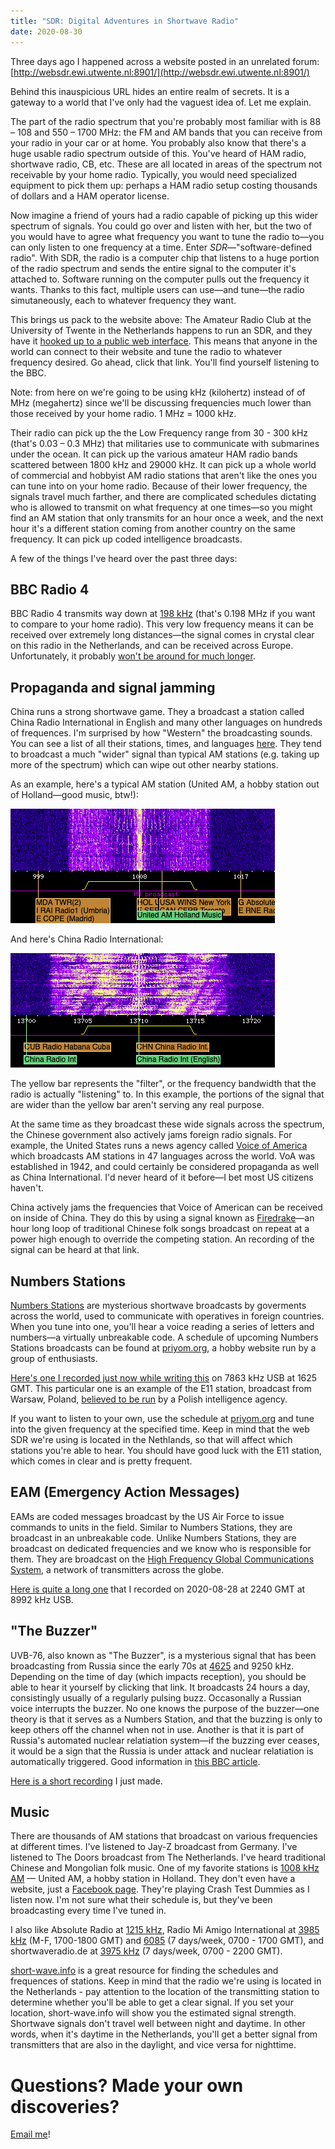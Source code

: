 ```yaml
---
title: "SDR: Digital Adventures in Shortwave Radio"
date: 2020-08-30
---
```

Three days ago I happened across a website posted in an unrelated forum: [http://websdr.ewi.utwente.nl:8901/](http://websdr.ewi.utwente.nl:8901/)

Behind this inauspicious URL hides an entire realm of secrets. It is a gateway to a world that I've only had the vaguest idea of. Let me explain.

The part of the radio spectrum that you're probably most familiar with is 88 &ndash; 108 and 550 &ndash; 1700 MHz: the FM and AM bands that you can receive from your radio in your car or at home. You probably also know that there's a huge usable radio spectrum outside of this. You've heard of HAM radio, shortwave radio, CB, etc. These are all located in areas of the spectrum not receivable by your home radio. Typically, you would need specialized equipment to pick them up: perhaps a HAM radio setup costing thousands of dollars and a HAM operator license.

Now imagine a friend of yours had a radio capable of picking up this wider spectrum of signals. You could go over and listen with her, but the two of you would have to agree what frequency you want to tune the radio to&mdash;you can only listen to one frequency at a time. Enter *SDR*&mdash;"software-defined radio". With SDR, the radio is a computer chip that listens to a huge portion of the radio spectrum and sends the entire signal to the computer it's attached to. Software running on the computer pulls out the frequency it wants. Thanks to this fact, multiple users can use&mdash;and tune&mdash;the radio simutaneously, each to whatever frequency they want.

This brings us pack to the website above: The Amateur Radio Club at the University of Twente in the Netherlands happens to run an SDR, and they have it [hooked up to a public web interface](websdr.ewi.utwente.nl:8901/?tune=198AM). This means that anyone in the world can connect to their website and tune the radio to whatever frequency desired. Go ahead, click that link. You'll find yourself listening to the BBC. 

Note: from here on we're going to be using kHz (kilohertz) instead of of MHz (megahertz) since we'll be discussing frequencies much lower than those received by your home radio. 1 MHz = 1000 kHz.

Their radio can pick up the the Low Frequency range from 30 - 300 kHz (that's 0.03 &ndash; 0.3 MHz) that militaries use to communicate with submarines under the ocean. It can pick up the various amateur HAM radio bands scattered between 1800 kHz and 29000 kHz. It can pick up a whole world of commercial and hobbyist AM radio stations that aren't like the ones you can tune into on your home radio. Because of their lower frequency, the signals travel much farther, and there are complicated schedules dictating who is allowed to transmit on what frequency at one times&mdash;so you might find an AM station that only transmits for an hour once a week, and the next hour it's a different station coming from another country on the same frequency. It can pick up coded intelligence broadcasts.

A few of the things I've heard over the past three days:

## BBC Radio 4

BBC Radio 4 transmits way down at [198 kHz](http://websdr.ewi.utwente.nl:8901/?tune=198AM) (that's 0.198 MHz if you want to compare to your home radio). This very low frequency means it can be received over extremely long distances&mdash;the signal comes in crystal clear on this radio in the Netherlands, and can be received across Europe. Unfortunately, it probably [won't be around for much longer](https://www.theguardian.com/media/2011/oct/09/bbc-radio4-long-wave-goodbye).

## Propaganda and signal jamming

China runs a strong shortwave game. They a broadcast a station called China Radio International in English and many other languages on hundreds of frequences. I'm surprised by how "Western" the broadcasting sounds. You can see a list of all their stations, times, and languages [here](https://short-wave.info/index.php?station=CHINA%20RADIO%20INTERNATIONAL). They tend to broadcast a much "wider" signal than typical AM stations (e.g. taking up more of the spectrum) which can wipe out other nearby stations.

As an example, here's a typical AM station (United AM, a hobby station out of Holland&mdash;good music, btw!):

![](UnitedAM.png)

And here's China Radio International:

![](ChinaRadio.png)

The yellow bar represents the "filter", or the frequency bandwidth that the radio is actually "listening" to. In this example, the portions of the signal that are wider than the yellow bar aren't serving any real purpose.

At the same time as they broadcast these wide signals across the spectrum, the Chinese government also actively jams foreign radio signals. For example, the United States runs a news agency called [Voice of America](https://en.wikipedia.org/wiki/Voice_of_America) which broadcasts AM stations in 47 languages across the world. VoA was established in 1942, and could certainly be considered propaganda as well as China International. I'd never heard of it before&mdash;I bet most US citizens haven't.

China actively jams the frequencies that Voice of American can be received on inside of China. They do this by using a signal known as [Firedrake](https://www.sigidwiki.com/wiki/Chinese_Firedrake_Jammer)&mdash;an hour long loop of traditional Chinese folk songs broadcast on repeat at a power high enough to override the competing station. An recording of the signal can be heard at that link.

## Numbers Stations

[Numbers Stations](https://people.howstuffworks.com/numbers-stations.htm) are mysterious shortwave broadcasts by goverments across the world, used to communicate with operatives in foreign countries. When you tune into one, you'll hear a voice reading a series of letters and numbers&mdash;a virtually unbreakable code. A schedule of upcoming Numbers Stations broadcasts can be found at [priyom.org](priyom.org), a hobby website run by a group of enthusiasts.

[Here's one I recorded just now while writing this](NumbersStation_E11_2020-08-30T16-24-20Z_7863.0kHz.mp3) on 7863 kHz USB at 1625 GMT. This particular one is an example of the E11 station, broadcast from Warsaw, Poland, [believed to be run](https://priyom.org/number-stations/operators/polish-11) by a Polish intelligence agency.

If you want to listen to your own, use the schedule at [priyom.org](https://priyom.org) and tune into the given frequency at the specified time. Keep in mind that the web SDR we're using is located in the Nethlands, so that will affect which stations you're able to hear. You should have good luck with the E11 station, which comes in clear and is pretty frequent.

## EAM (Emergency Action Messages)

EAMs are coded messages broadcast by the US Air Force to issue commands to units in the field. Similar to Numbers Stations, they are broadcast in an unbreakable code. Unlike Numbers Stations, they are  broadcast on dedicated frequencies and we know who is responsible for them. They are broadcast on the [High Frequency Global Communications System](https://en.wikipedia.org/wiki/High_Frequency_Global_Communications_System), a network of transmitters across the globe. 

[Here is quite a long one](EAM_message_2020-08-28_1740.mp3) that I recorded on 2020-08-28 at 2240 GMT at 8992 kHz USB.

## "The Buzzer"

UVB-76, also known as "The Buzzer", is a mysterious signal that has been broadcasting from Russia since the early 70s at [4625](http://websdr.ewi.utwente.nl:8901/?tune=4625usb) and 9250 kHz. Depending on the time of day (which impacts reception), you should be able to hear it yourself by clicking that link. It broadcasts 24 hours a day, consistingly usually of a regularly pulsing buzz. Occasonally a Russian voice interrupts the buzzer. No one knows the purpose of the buzzer&mdash;one theory is that it serves as a Numbers Station, and that the buzzing is only to keep others off the channel when not in use. Another is that it is part of Russia's automated nuclear relatiation system&mdash;if the buzzing ever ceases, it would be a sign that the Russia is under attack and nuclear relatiation is automatically triggered. Good information in [this BBC article](https://www.bbc.com/future/article/20170801-the-ghostly-radio-station-that-no-one-claims-to-run).

[Here is a short recording](The-Buzzer_2020-08-30T17-09-30Z_4625.0kHz.mp3) I just made.


## Music

There are thousands of AM stations that broadcast on various frequencies at different times. I've listened to Jay-Z broadcast from Germany. I've listened to The Doors broadcast from The Netherlands. I've heard traditional Chinese and Mongolian folk music. One of my favorite stations is [1008 kHz AM](http://websdr.ewi.utwente.nl:8901/?tune=1008AMSync) &mdash; United AM, a hobby station in Holland. They don't even have a website, just a [Facebook page](https://www.facebook.com/United-am-1008khz-298m-2046008235620711/). They're playing Crash Test Dummies as I listen now. I'm not sure what their schedule is, but they've been broadcasting every time I've tuned in.

I also like Absolute Radio at [1215 kHz](http://websdr.ewi.utwente.nl:8901/?tune=1215AM), Radio Mi Amigo International at [3985 kHz](http://websdr.ewi.utwente.nl:8901/?tune=3985AM) (M-F, 1700-1800 GMT) and [6085](http://websdr.ewi.utwente.nl:8901/?tune=6085AM) (7 days/week, 0700 - 1700 GMT), and shortwaveradio.de at [3975 kHz](http://websdr.ewi.utwente.nl:8901/?tune=3975AM) (7 days/week, 0700 - 2200 GMT).

[short-wave.info](https://short-wave.info/index.php) is a great resource for finding the schedules and frequences of stations. Keep in mind that the radio we're using is located in the Netherlands - pay attention to the location of the transmitting station to determine whether you'll be able to get a clear signal. If you set your location, short-wave.info will show you the estimated signal strength. Shortwave signals don't travel well between night and daytime. In other words, when it's daytime in the Netherlands, you'll get a better signal from transmitters that are also in the daylight, and vice versa for nighttime. 

# Questions? Made your own discoveries?

[Email me](mailto:jg@justus.ws)!
